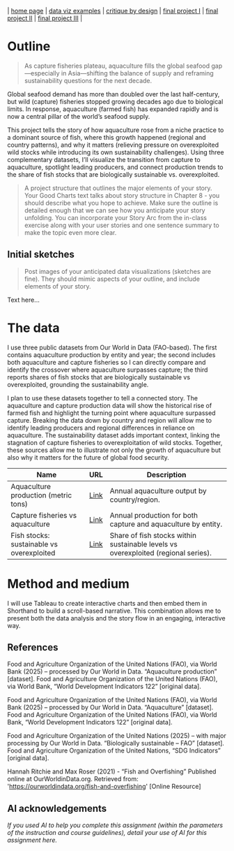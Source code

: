 | [home page](https://yiweiwang89.github.io/YiweiWang_dataviz_portfolio/) | [data viz examples](dataviz-examples) | [critique by design](critique-by-design) | [final project I](final-project-part-one) | [final project II](final-project-part-two) | [final project III](final-project-part-three) |

# Outline
> As capture fisheries plateau, aquaculture fills the global seafood gap—especially in Asia—shifting the balance of supply and reframing sustainability questions for the next decade.

Global seafood demand has more than doubled over the last half-century, but wild (capture) fisheries stopped growing decades ago due to biological limits. In response, aquaculture (farmed fish) has expanded rapidly and is now a central pillar of the world’s seafood supply.

This project tells the story of how aquaculture rose from a niche practice to a dominant source of fish, where this growth happened (regional and country patterns), and why it matters (relieving pressure on overexploited wild stocks while introducing its own sustainability challenges). Using three complementary datasets, I’ll visualize the transition from capture to aquaculture, spotlight leading producers, and connect production trends to the share of fish stocks that are biologically sustainable vs. overexploited.

> A project structure that outlines the major elements of your story.  Your Good Charts text talks about story structure in Chapter 8 - you should describe what you hope to achieve.  Make sure the outline is detailed enough that we can see how you anticipate your story unfolding.  You can incorporate your Story Arc from the in-class exercise along with your user stories and one sentence summary to make the topic even more clear. 

## Initial sketches
> Post images of your anticipated data visualizations (sketches are fine). They should mimic aspects of your outline, and include elements of your story.  

Text here...

# The data
I use three public datasets from Our World in Data (FAO-based). The first contains aquaculture production by entity and year; the second includes both aquaculture and capture fisheries so I can directly compare and identify the crossover where aquaculture surpasses capture; the third reports shares of fish stocks that are biologically sustainable vs overexploited, grounding the sustainability angle.

I plan to use these datasets together to tell a connected story. The aquaculture and capture production data will show the historical rise of farmed fish and highlight the turning point where aquaculture surpassed capture. Breaking the data down by country and region will allow me to identify leading producers and regional differences in reliance on aquaculture. The sustainability dataset adds important context, linking the stagnation of capture fisheries to overexploitation of wild stocks. Together, these sources allow me to illustrate not only the growth of aquaculture but also why it matters for the future of global food security.

| Name | URL | Description |
|------|-----|-------------|
| Aquaculture production (metric tons) | [Link](https://ourworldindata.org/grapher/aquaculture-farmed-fish-production) | Annual aquaculture output by country/region. |
| Capture fisheries vs aquaculture | [Link](https://ourworldindata.org/grapher/capture-fisheries-vs-aquaculture) | Annual production for both capture and aquaculture by entity. |
| Fish stocks: sustainable vs overexploited | [Link](https://ourworldindata.org/grapher/fish-stocks-within-sustainable-levels) | Share of fish stocks within sustainable levels vs overexploited (regional series). |


# Method and medium
I will use Tableau to create interactive charts and then embed them in Shorthand to build a scroll-based narrative. This combination allows me to present both the data analysis and the story flow in an engaging, interactive way.

## References
Food and Agriculture Organization of the United Nations (FAO), via World Bank (2025) – processed by Our World in Data. “Aquaculture production” [dataset]. Food and Agriculture Organization of the United Nations (FAO), via World Bank, “World Development Indicators 122” [original data].  

Food and Agriculture Organization of the United Nations (FAO), via World Bank (2025) – processed by Our World in Data. “Aquaculture” [dataset]. Food and Agriculture Organization of the United Nations (FAO), via World Bank, “World Development Indicators 122” [original data].

Food and Agriculture Organization of the United Nations (2025) – with major processing by Our World in Data. “Biologically sustainable – FAO” [dataset]. Food and Agriculture Organization of the United Nations, “SDG Indicators” [original data].

Hannah Ritchie and Max Roser (2021) - “Fish and Overfishing” Published online at OurWorldinData.org. Retrieved from: 'https://ourworldindata.org/fish-and-overfishing' [Online Resource]

## AI acknowledgements
_If you used AI to help you complete this assignment (within the parameters of the instruction and course guidelines), detail your use of AI for this assignment here._
